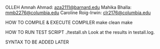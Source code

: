 OLLEH
Amnah Ahmad: aza2111@barnard.edu
Mahika Bhalla: mmb2276@columbia.edu
Caroline Roig-Irwin: clr2176@columbia.edu


HOW TO COMPILE & EXECUTE COMPILER
make clean
make

HOW TO RUN TEST SCRIPT
./testall.sh
Look at the results in testall.log.

SYNTAX TO BE ADDED LATER


